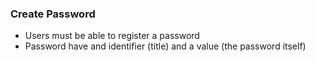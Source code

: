### Create Password
- Users must be able to register a password
- Password have and identifier (title) and a value (the password itself)